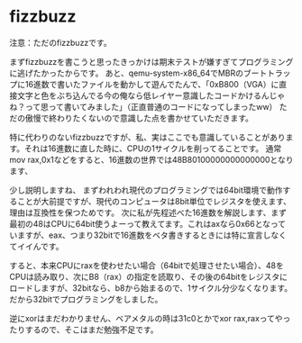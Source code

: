 # fizzbuzz

注意：ただのfizzbuzzです。

まずfizzbuzzを書こうと思ったきっかけは期末テストが嫌すぎてプログラミングに逃げたかったからです。
あと、qemu-system-x86_64でMBRのブートトラップに16進数で書いたファイルを動かして遊んでたんで、「0xB800（VGA）に直接文字と色をぶち込んでる今の俺なら低レイヤー意識したコードかけるんじゃね？って思って書いてみました」（正直普通のコードになってしまったww）
ただの傲慢で終わりたくないので意識した点を書かせていただきます。

特に代わりのないfizzbuzzですが、私、実はここでも意識していることがあります。それは16進数に直した時に、CPUの1サイクルを削ってることです。
通常mov rax,0x1などをすると、16進数の世界では48B80100000000000000となります、

少し説明しますね、
まずわれわれ現代のプログラミングでは64bit環境で動作することが大前提ですが、現代のコンピュータは8bit単位でレジスタを使えます、理由は互換性を保つためです。
次に私が先程述べた16進数を解説します、まず最初の48はCPUに64bit使うよーって教えてます。これはaxなら0x66となっていますが、eax、つまり32bitで16進数をベタ書きするときには特に宣言しなくてイイんです。

すると、本来CPUにraxを使わせたい場合（64bitで処理させたい場合）、48をCPUは読み取り、次にB8（rax）の指定を読取り、その後の64bitをレジスタにロードしますが、32bitなら、b8から始まるので、1サイクル分少なくなります。
だから32bitでプログラミングをしました。

逆にxorはまだわかりません、ベアメタルの時は31c0とかでxor rax,raxってやったりするので、そこはまだ勉強不足です。
